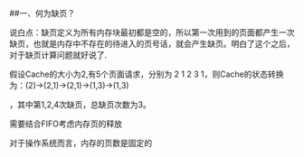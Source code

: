 ##一、何为缺页？  

  说白点：缺页定义为所有内存块最初都是空的，所以第一次用到的页面都产生一次缺页，也就是内存中不存在的待进入的页号话，就会产生缺页。明白了这个之后，对于缺页计算问题就好说了.

  假设Cache的大小为2,有5个页面请求，分别为 2 1 2 3 1，则Cache的状态转换为：(2)->(2,1)->(2,1)->(1,3)->(1,3)

  ，其中第1,2,4次缺页，总缺页次数为3。

  需要结合FIFO考虑内存页的释放

  对于操作系统而言，内存的页数是固定的


